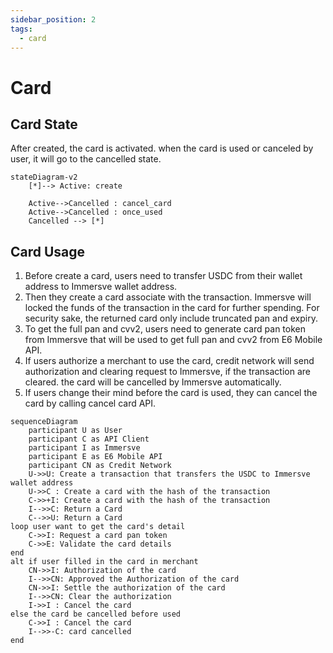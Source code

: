 ```yaml
---
sidebar_position: 2
tags:
  - card
---
```


# Card
## Card State
After created, the card is activated. when the card is used or canceled by user, it will go to the cancelled state. 
```mermaid
stateDiagram-v2
    [*]--> Active: create

    Active-->Cancelled : cancel_card
    Active-->Cancelled : once_used
    Cancelled --> [*]
```
## Card Usage
1. Before create a card, users need to transfer USDC from their wallet address to Immersve wallet address. 
2. Then they create a card associate with the transaction. Immersve will locked the funds of the transaction in the card for further spending. For security sake, the returned card only include truncated pan and expiry. 
3. To get the full pan and cvv2, users need to generate card pan token from Immersve that will be used to get full pan and cvv2 from E6 Mobile API. 
4. If users authorize a merchant to use the card, credit network will send authorization and clearing request to Immersve, if the transaction are cleared. the card will be cancelled by Immersve automatically.
5. If users change their mind before the card is used, they can cancel the card by calling cancel card API. 


```mermaid
sequenceDiagram
    participant U as User
    participant C as API Client
    participant I as Immersve
    participant E as E6 Mobile API
    participant CN as Credit Network
    U->>U: Create a transaction that transfers the USDC to Immersve wallet address
    U->>C : Create a card with the hash of the transaction
    C->>+I: Create a card with the hash of the transaction
    I-->>C: Return a Card
    C-->>U: Return a Card
loop user want to get the card's detail    
    C->>I: Request a card pan token
    C->>E: Validate the card details
end
alt if user filled in the card in merchant
    CN->>I: Authorization of the card
    I-->>CN: Approved the Authorization of the card
    CN->>I: Settle the authorization of the card
    I-->>CN: Clear the authorization
    I->>I : Cancel the card
else the card be cancelled before used
    C->>I : Cancel the card
    I-->>-C: card cancelled
end
```